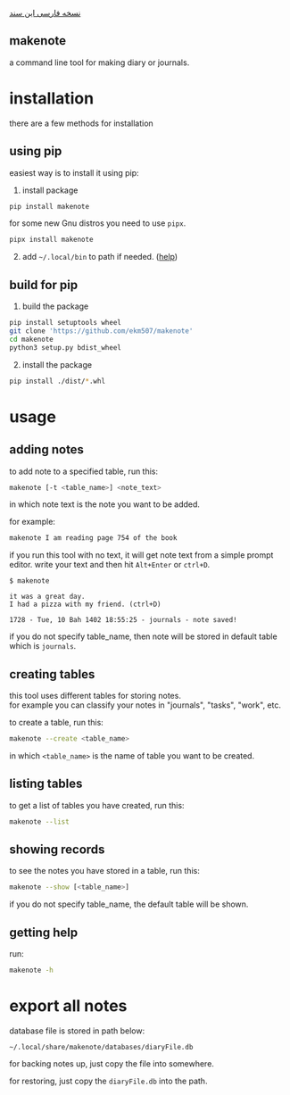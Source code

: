 [نسخه فارسی این سند](./fa.README.md)

makenote
---

a command line tool for making diary or journals.

# installation

there are a few methods for installation

## using pip
easiest way is to install it using pip:

1. install package
```bash
pip install makenote
```

for some new Gnu distros you need to use `pipx`.

```bash
pipx install makenote
```

2. add `~/.local/bin` to path if needed. ([help](https://linuxize.com/post/how-to-add-directory-to-path-in-linux/))

## build for pip

1. build the package

```bash
pip install setuptools wheel
git clone 'https://github.com/ekm507/makenote'
cd makenote
python3 setup.py bdist_wheel

```

2. install the package
```bash
pip install ./dist/*.whl
```

# usage


## adding notes

to add note to a specified table, run this:
```bash
makenote [-t <table_name>] <note_text>
```

in which note text is the note you want to be added.

for example:
```bash
makenote I am reading page 754 of the book
```

if you run this tool with no text, it will get note text from a simple prompt editor. write your text and then hit `Alt+Enter` or `ctrl+D`.

```
$ makenote

it was a great day.
I had a pizza with my friend. (ctrl+D)

1728 - Tue, 10 Bah 1402 18:55:25 - journals - note saved!
```

if you do not specify table_name, then note will be stored in default table which is `journals`.



## creating tables

this tool uses different tables for storing notes.  
for example you can classify your notes in "journals", "tasks", "work", etc.

to create a table, run this:
```bash
makenote --create <table_name>
```
in which `<table_name>` is the name of table you want to be created.

## listing tables

to get a list of tables you have created, run this:
```bash
makenote --list
```

## showing records

to see the notes you have stored in a table, run this:
```bash
makenote --show [<table_name>]
```
if you do not specify table_name, the default table will be shown.

## getting help

run:

```bash
makenote -h
```

# export all notes
database file is stored in path below:

`~/.local/share/makenote/databases/diaryFile.db`

for backing notes up, just copy the file into somewhere.

for restoring, just copy the `diaryFile.db` into the path.